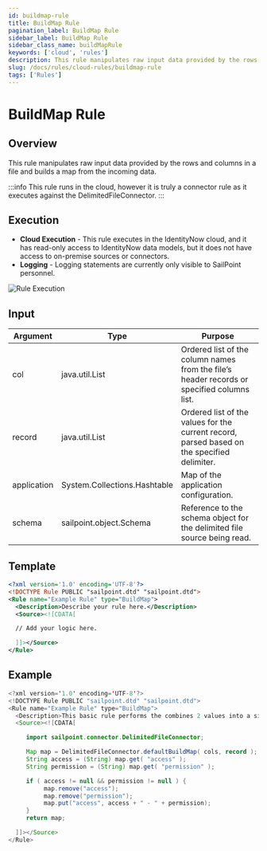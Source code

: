 ```yaml
---
id: buildmap-rule
title: BuildMap Rule
pagination_label: BuildMap Rule
sidebar_label: BuildMap Rule
sidebar_class_name: buildMapRule
keywords: ['cloud', 'rules']
description: This rule manipulates raw input data provided by the rows and columns in a file and builds a map from the incoming data.
slug: /docs/rules/cloud-rules/buildmap-rule
tags: ['Rules']
---
```


# BuildMap Rule

## Overview

This rule manipulates raw input data provided by the rows and columns in a file and builds a map from the incoming data.

:::info
This rule runs in the cloud, however it is truly a connector rule as it executes against the DelimitedFileConnector.
:::

## Execution

- **Cloud Execution** - This rule executes in the IdentityNow cloud, and it has read-only access to IdentityNow data models, but it does not have access to on-premise sources or connectors.
- **Logging** - Logging statements are currently only visible to SailPoint personnel.

![Rule Execution](../img/cloud_execution.png)

## Input

| Argument | Type | Purpose |
| --- | --- | --- |
| col | java.util.List | Ordered list of the column names from the file’s header records or specified columns list. |
| record | java.util.List | Ordered list of the values for the current record, parsed based on the specified delimiter. |
| application | System.Collections.Hashtable | Map of the application configuration. |
| schema | sailpoint.object.Schema | Reference to the schema object for the delimited file source being read. |

## Template

```xml
<?xml version='1.0' encoding='UTF-8'?>
<!DOCTYPE Rule PUBLIC "sailpoint.dtd" "sailpoint.dtd">
<Rule name="Example Rule" type="BuildMap">
  <Description>Describe your rule here.</Description>
  <Source><![CDATA[

  // Add your logic here.

  ]]></Source>
</Rule>
```

## Example

```java
<?xml version='1.0' encoding='UTF-8'?>
<!DOCTYPE Rule PUBLIC "sailpoint.dtd" "sailpoint.dtd">
<Rule name="Example Rule" type="BuildMap">
  <Description>This basic rule performs the combines 2 values into a single attribute.</Description>
  <Source><![CDATA[

     import sailpoint.connector.DelimitedFileConnector;

     Map map = DelimitedFileConnector.defaultBuildMap( cols, record );
     String access = (String) map.get( "access" );
     String permission = (String) map.get( "permission" );

     if ( access != null && permission != null ) {
          map.remove("access");
          map.remove("permission");
          map.put("access", access + " - " + permission);
     }
     return map;

  ]]></Source>
</Rule>
```

